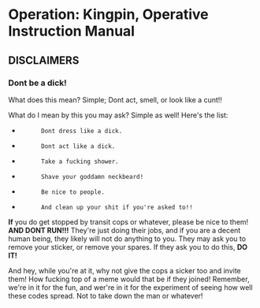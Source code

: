 # Operation: Kingpin, Operative Instruction Manual
	
	
	
## **DISCLAIMERS**

###	Dont be a dick!
What does this mean? Simple; Dont act, smell, or look like a cunt!!

What do I mean by this you may ask? Simple as well! Here's the list:

*			Dont dress like a dick.
*			Dont act like a dick.
*			Take a fucking shower.
*			Shave your goddamn neckbeard!
*			Be nice to people.
*			And clean up your shit if you're asked to!!


**If** you do get stopped by transit cops or whatever, please be nice to them! **AND DONT RUN!!!** They're just doing their jobs, and if you are a decent human being, they likely will not do anything to you. They may ask you to remove your sticker, or remove your spares. If they ask you to do this, **DO IT!**

And hey, while you're at it, why not give the cops a sicker too and invite them! How fucking top of a meme would that be if they joined! Remember, we're in it for the fun, and wer're in it for the experiment of seeing how well these codes spread. Not to take down the man or whatever!